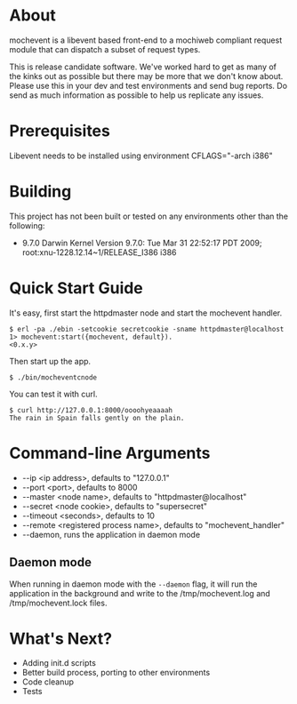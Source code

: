 
# About

mochevent is a libevent based front-end to a mochiweb compliant request module that can dispatch a subset of request types.

This is release candidate software. We've worked hard to get as many of the kinks out as possible but there may be more that we don't know about. Please use this in your dev and test environments and send bug reports. Do send as much information as possible to help us replicate any issues.

# Prerequisites 

Libevent needs to be installed using environment CFLAGS="-arch i386"

# Building

This project has not been built or tested on any environments other than the following:

 * 9.7.0 Darwin Kernel Version 9.7.0: Tue Mar 31 22:52:17 PDT 2009; root:xnu-1228.12.14~1/RELEASE_I386 i386

# Quick Start Guide

It's easy, first start the httpdmaster node and start the mochevent handler.

    $ erl -pa ./ebin -setcookie secretcookie -sname httpdmaster@localhost
    1> mochevent:start({mochevent, default}).
    <0.x.y>

Then start up the app.

    $ ./bin/mocheventcnode

You can test it with curl.

    $ curl http://127.0.0.1:8000/oooohyeaaaah
    The rain in Spain falls gently on the plain.

# Command-line Arguments

 * --ip &lt;ip address&gt;, defaults to "127.0.0.1"
 * --port &lt;port&gt;, defaults to 8000
 * --master &lt;node name&gt;, defaults to "httpdmaster@localhost"
 * --secret &lt;node cookie&gt;, defaults to "supersecret"
 * --timeout &lt;seconds&gt;, defaults to 10
 * --remote &lt;registered process name&gt;, defaults to "mochevent_handler"
 * --daemon, runs the application in daemon mode

## Daemon mode

When running in daemon mode with the `--daemon` flag, it will run the application in the background and write to the /tmp/mochevent.log and /tmp/mochevent.lock files.

# What's Next?

 * Adding init.d scripts
 * Better build process, porting to other environments
 * Code cleanup
 * Tests
